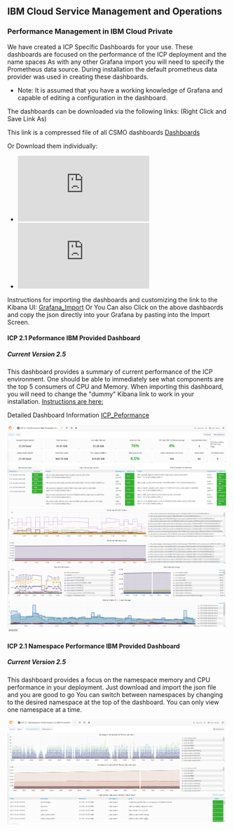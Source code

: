 ## IBM Cloud Service Management and Operations
### Performance Management in IBM Cloud Private
We have created a ICP Specific Dashboards for your use. These dashboards are focused on the performance of the ICP deployment and the name spaces
As with any other Grafana import you will need to specify the Prometheus data source. During installation the default prometheus data provider was used in creating these dashboards.

* Note: It is assumed that you have a working knowledge of Grafana and capable of editing a configuration in the dashboard.

The dashboards can be downloaded via the following links: (Right Click and Save Link As)

This link is a compressed file of all CSMO dashboards [Dashboards](https://github.com/ibm-cloud-architecture/CSMO-ICP/blob/master/grafana/csmodashboards/grafanaICP.tar.gz)  

Or Download them individually: 

+ ![ICP 2.1 Performance Dashboard](https://github.com/ibm-cloud-architecture/CSMO-ICP/blob/master/grafana/csmodashboards/ICP%202.1%20Namespaces%20Performance%20IBM%20Provided%202.5-1510766737498.json)
+ ![ICP 2.1 Namespace Performance](https://github.com/ibm-cloud-architecture/CSMO-ICP/blob/master/grafana/csmodashboards/ICP%202.1%20Namespaces%20Performance%20IBM%20Provided%202.5-1510766737498.json)

Instructions for importing the dashboards and customizing the link to the Kibana UI: [Grafana_Import](blob/master/grafanaGrafana_Import.md)
Or 
You Can also Click on the above dashbaords and copy the json directly into your Grafana by pasting into the Import Screen. 

#### ICP 2.1 Peformance IBM Provided Dashboard
##### Current Version 2.5
This dashboard provides a summary of current performance of the ICP environment. One should be able to immediately see what components are the top 5 consumers of CPU and Memory.  When importing this dashboard, you will need to change the "dummy" Kibana link to work in your installation. [Instructions are here:](https://github.com/ibm-cloud-architecture/CSMO-ICP/blob/master/grafana/Edit_Kibana_Link.md)

Detailed Dashboard Information [ICP_Peformance](ICP_Performance_Dashboard_Detail.md)

![ICPPerformance](images/ICPperf1.png)

####  ICP 2.1 Namespace Performance IBM Provided Dashboard
##### Current Version 2.5
This dashboard provides a focus on the namespace memory and CPU performance in your deployment. Just download and import the json file and you are good to go
You can switch between namespaces by changing to the desired namespace at the top of the dashboard. You can only view one namespace at a time.

![ICPnamespacePerformance](images/ICPnamspperf1.png)
